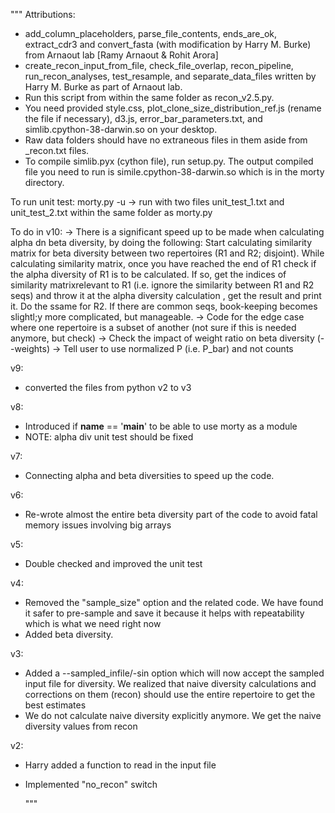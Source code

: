 """
Attributions:

- add_column_placeholders, parse_file_contents, ends_are_ok, extract_cdr3 and convert_fasta (with modification by Harry M. Burke) from Arnaout lab [Ramy Arnaout & Rohit Arora]
- create_recon_input_from_file, check_file_overlap, recon_pipeline, run_recon_analyses, test_resample, and separate_data_files written by Harry M. Burke as part of Arnaout lab.
- Run this script from within the same folder as recon_v2.5.py.
- You need provided style.css, plot_clone_size_distribution_ref.js (rename the file if necessary), d3.js,  error_bar_parameters.txt, and simlib.cpython-38-darwin.so on your desktop.
- Raw data folders should have no extraneous files in them aside from _recon.txt files.
- To compile simlib.pyx (cython file), run setup.py. The output compiled file you need to run is simile.cpython-38-darwin.so which is in the morty directory.

To run unit test:
morty.py -u
-> run with two files unit_test_1.txt and unit_test_2.txt within the same folder as morty.py

To do in v10:
-> There is a significant speed up to be made when calculating alpha dn beta diversity,  by doing the following:
Start calculating similarity matrix for beta diversity between two repertoires (R1 and R2; disjoint). While calculating similarity matrix, once you have reached the end of R1 check if the alpha diversity of R1 is to be calculated. If so, get the indices  of similarity matrixrelevant to R1 (i.e. ignore the similarity between R1 and R2 seqs) and throw it at the alpha diversity calculation , get the result and print it. Do the ssame for R2. If there are common seqs, book-keeping becomes slightl;y more complicated, but manageable.
-> Code for the edge case where one repertoire is a subset of another (not sure if this is needed anymore, but check)
-> Check the impact of weight ratio on beta diversity (--weights)
-> Tell user to use normalized P (i.e. P_bar) and not counts

v9:
- converted the files from python v2 to v3 

v8:
- Introduced if __name__ == '__main__' to be able to use morty as a module
- NOTE: alpha div unit test should be fixed

v7:
- Connecting alpha and beta diversities to speed up the code.

v6:
- Re-wrote almost the entire beta diversity part of the code to avoid fatal memory issues involving big arrays

v5:
- Double checked and improved the unit test

v4:
- Removed the "sample_size" option and the related code. We have found it safer to pre-sample and save it because it helps with repeatability which is what we need right now
- Added beta diversity.

v3:
- Added a --sampled_infile/-sin option which will now accept the sampled input file for diversity. We realized that naive diversity calculations and corrections on them (recon) should use the entire repertoire to get the best estimates
- We do not calculate naive diversity explicitly anymore. We get the naive diversity values from recon

v2:
- Harry added a function to read in the input file

- Implemented "no_recon" switch

  """